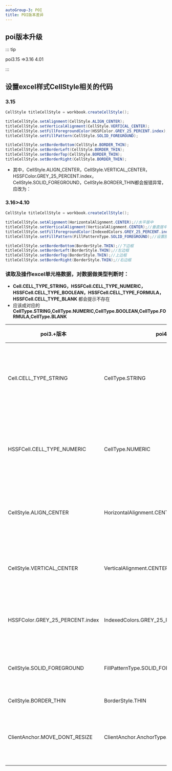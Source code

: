 ```yaml
---
autoGroup-3: POI
title: POI版本差异
---
```


## poi版本升级 

::: tip

 poi3.15 =>3.16  4.01

:::

## 设置excel样式CellStyle相关的代码


### 3.15
```java
CellStyle titleCellStyle = workbook.createCellStyle();

titleCellStyle.setAlignment(CellStyle.ALIGN_CENTER);
titleCellStyle.setVerticalAlignment(CellStyle.VERTICAL_CENTER);
titleCellStyle.setFillForegroundColor(HSSFColor.GREY_25_PERCENT.index);
titleCellStyle.setFillPattern(CellStyle.SOLID_FOREGROUND);

titleCellStyle.setBorderBottom(CellStyle.BORDER_THIN);
titleCellStyle.setBorderLeft(CellStyle.BORDER_THIN);
titleCellStyle.setBorderTop(CellStyle.BORDER_THIN);
titleCellStyle.setBorderRight(CellStyle.BORDER_THIN); 
```

* 其中，CellStyle.ALIGN_CENTER，CellStyle.VERTICAL_CENTER，HSSFColor.GREY_25_PERCENT.index，CellStyle.SOLID_FOREGROUND，CellStyle.BORDER_THIN都会报错异常，应改为：

### 3.16>4.10

```java
CellStyle titleCellStyle = workbook.createCellStyle();

titleCellStyle.setAlignment(HorizontalAlignment.CENTER);//水平居中
titleCellStyle.setVerticalAlignment(VerticalAlignment.CENTER);//垂直居中
titleCellStyle.setFillForegroundColor(IndexedColors.GREY_25_PERCENT.index);//设置图案颜色
titleCellStyle.setFillPattern(FillPatternType.SOLID_FOREGROUND);//设置图案样式

titleCellStyle.setBorderBottom(BorderStyle.THIN);//下边框
titleCellStyle.setBorderLeft(BorderStyle.THIN);//左边框
titleCellStyle.setBorderTop(BorderStyle.THIN);//上边框
titleCellStyle.setBorderRight(BorderStyle.THIN);//右边框

```

### 读取及操作excel单元格数据，对数据做类型判断时：

- **Cell.CELL_TYPE_STRING，HSSFCell.CELL_TYPE_NUMERIC，HSSFCell.CELL_TYPE_BOOLEAN，HSSFCell.CELL_TYPE_FORMULA，HSSFCell.CELL_TYPE_BLANK** 都会提示不存在
- 应该成对应的**CellType.STRING,CellType.NUMERIC,CellType.BOOLEAN,CellType.FORMULA,CellType.BLANK**



| poi3.+版本                      | poi4.+版本                                     | 用途               |
| ------------------------------- | ---------------------------------------------- | ------------------ |
| Cell.CELL_TYPE_STRING           | CellType.STRING                                | 单元格数据格式判断 |
| HSSFCell.CELL_TYPE_NUMERIC      | CellType.NUMERIC                               | 单元格数据格式判断 |
| CellStyle.ALIGN_CENTER          | HorizontalAlignment.CENTER                     | 单元格水平居中     |
| CellStyle.VERTICAL_CENTER       | VerticalAlignment.CENTER                       | 单元格垂直居中     |
| HSSFColor.GREY_25_PERCENT.index | IndexedColors.GREY_25_PERCENT.index            | 设置图案颜色       |
| CellStyle.SOLID_FOREGROUND      | FillPatternType.SOLID_FOREGROUND               | 设置图案样式       |
| CellStyle.BORDER_THIN           | BorderStyle.THIN                               | 边框               |
| ClientAnchor.MOVE_DONT_RESIZE   | ClientAnchor.AnchorType.MOVE_DONT_RESIZE.value | 单元格插入图片     |